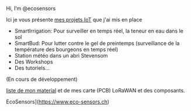 Hi, I’m @ecosensors

Ici je vous présente [mes projets IoT](https://github.com/ecosensors/ecosensors/tree/main/Projets) que j'ai mis en place

* SmartIrrigation: Pour surveiller en temps réel, la teneur en eau dans le sol
* SmartBud: Pour lutter contre le gel de preintemps (surveillance de la température des bourgeons en temps réel)
* Station météo dans un abri Stevensom
* Des Workshops
* Des tutoriels...

(En cours de développement)

[liste de mon material](https://github.com/ecosensors/ecosensors/wiki/List-of-the-materials-(LoRaWAN-Gateways-and-nodes)) et de mes carte (PCB) LoRaWAN et des composants.

EcoSensors](https://www.eco-sensors.ch)
